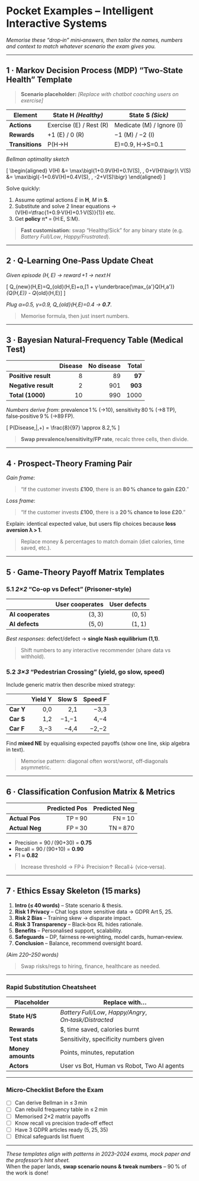 # **Pocket Examples – Intelligent Interactive Systems**

*Memorise these “drop‑in” mini‑answers, then tailor the names, numbers and context to match whatever scenario the exam gives you.*

---

## 1 · Markov Decision Process (MDP) “Two‑State Health” Template

> **Scenario placeholder:** *[Replace with chatbot coaching users on exercise]*

| Element            | State H *(Healthy)* | State S *(Sick)* |
|--------------------|---------------------|------------------|
| **Actions**        | Exercise (E) / Rest (R) | Medicate (M) / Ignore (I) |
| **Rewards**        | +1 (E) / 0 (R) | −1 (M) / −2 (I) |
| **Transitions**    | P(H→H|E)=0.9, H→S=0.1 | P(S→H|M)=0.6, S→S=0.4 |

*Bellman optimality sketch*  

\[
\begin{aligned}
V(H) &= \max\bigl\{1+0.9V(H)+0.1V(S), \, 0+V(H)\bigr\}\\
V(S) &= \max\bigl\{-1+0.6V(H)+0.4V(S), \, -2+V(S)\bigr\}
\end{aligned}
\]

Solve quickly:
1. Assume optimal actions *E* in **H**, *M* in **S**.
2. Substitute and solve 2 linear equations →  
   \(V(H)=\tfrac{1+0.9·V(H)+0.1·V(S)}{1}\) etc.  
3. Get **policy** π\* = {H:E, S:M}.

> **Fast customisation:** swap “Healthy/Sick” for any binary state (e.g. *Battery Full/Low*, *Happy/Frustrated*).

---

## 2 · Q‑Learning One‑Pass Update Cheat

*Given episode (H, E) → reward +1 → next H*

\[
Q_{new}(H,E)=Q_{old}(H,E)+α\,[1 + γ·\underbrace{\max_{a'}Q(H,a')}_{Q(H,E)} - Q_{old}(H,E)]
\]

*Plug α=0.5, γ=0.9, Q_{old}(H,E)=0.4 → **0.7***.

> Memorise formula, then just insert numbers.

---

## 3 · Bayesian Natural‑Frequency Table (Medical Test)

|                       | **Disease** | **No disease** | **Total** |
|-----------------------|------------:|---------------:|----------:|
| **Positive result**   | 8           | 89             | **97** |
| **Negative result**   | 2           | 901            | **903** |
| **Total (1000)**      | 10          | 990            | 1000 |

*Numbers derive from*: prevalence 1 % (→10), sensitivity 80 % (→8 TP), false‑positive 9 % (→89 FP).  

\[
P(Disease\,|\,+) = \frac{8}{97} \approx 8.2\,\%
\]

> **Swap prevalence/sensitivity/FP rate**, recalc three cells, then divide.

---

## 4 · Prospect‑Theory Framing Pair

*Gain frame*:  
> “If the customer invests **£100**, there is an **80 % chance to **gain** £20**.”

*Loss frame*:  
> “If the customer invests **£100**, there is a **20 % chance to **lose** £20**.”

Explain: identical expected value, but users flip choices because **loss aversion λ > 1**.

> Replace money & percentages to match domain (diet calories, time saved, etc.).

---

## 5 · Game‑Theory Payoff Matrix Templates

### 5.1 *2×2* “Co‑op vs Defect” (Prisoner‑style)

|             | **User cooperates** | **User defects** |
|-------------|--------------------:|-----------------:|
| **AI cooperates** | (3, 3) | (0, 5) |
| **AI defects**    | (5, 0) | (1, 1) |

*Best responses*: defect/defect → **single Nash equilibrium (1,1)**.  
> Shift numbers to any interactive recommender (share data vs withhold).

### 5.2 *3×3* “Pedestrian Crossing” (yield, go slow, speed)

Include generic matrix then describe mixed strategy:

|          | **Yield Y** | **Slow S** | **Speed F** |
|----------|------------:|-----------:|------------:|
| **Car Y** | 0,0 | 2,1 | −3,3 |
| **Car S** | 1,2 | −1,−1 | 4,−4 |
| **Car F** | 3,−3 | −4,4 | −2,−2 |

Find **mixed NE** by equalising expected payoffs (show one line, skip algebra in text).

> Memorise pattern: diagonal often worst/worst, off‑diagonals asymmetric.

---

## 6 · Classification Confusion Matrix & Metrics

|               | **Predicted Pos** | **Predicted Neg** |
|---------------|------------------:|------------------:|
| **Actual Pos** | TP = 90 | FN = 10 |
| **Actual Neg** | FP = 30 | TN = 870 |

- Precision = 90 / (90+30) = **0.75**  
- Recall = 90 / (90+10) = **0.90**  
- F1 ≈ **0.82**

> Increase threshold → FP↓ Precision↑ Recall↓ (vice‑versa).

---

## 7 · Ethics Essay Skeleton (15 marks)

1. **Intro (≤ 40 words)** – State scenario & thesis.  
2. **Risk 1 Privacy** – Chat logs store sensitive data → GDPR Art 5, 25.  
3. **Risk 2 Bias** – Training skew → disparate impact.  
4. **Risk 3 Transparency** – Black‑box RL hides rationale.  
5. **Benefits** – Personalised support, scalability.  
6. **Safeguards** – DP, fairness re‑weighting, model cards, human‑review.  
7. **Conclusion** – Balance, recommend oversight board.

*(Aim 220–250 words)*

> Swap risks/regs to hiring, finance, healthcare as needed.

---

### Rapid Substitution Cheatsheet

| Placeholder | Replace with… |
|-------------|---------------|
| **State H/S** | *Battery Full/Low*, *Happy/Angry*, *On‑task/Distracted* |
| **Rewards** | \$, time saved, calories burnt |
| **Test stats** | Sensitivity, specificity numbers given |
| **Money amounts** | Points, minutes, reputation |
| **Actors** | User vs Bot, Human vs Robot, Two AI agents |

---

### Micro‑Checklist Before the Exam

- [ ] Can derive Bellman in ≤ 3 min  
- [ ] Can rebuild frequency table in ≤ 2 min  
- [ ] Memorised 2×2 matrix payoffs  
- [ ] Know recall vs precision trade‑off effect  
- [ ] Have 3 GDPR articles ready (5, 25, 35)  
- [ ] Ethical safeguards list fluent

---

*These templates align with patterns in 2023–2024 exams, mock paper and the professor’s hint sheet.*  
When the paper lands, **swap scenario nouns & tweak numbers** – 90 % of the work is done!  
